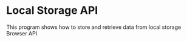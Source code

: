 # Local Storage API
<p>
This program shows how to store and retrieve data from local storage 
Browser API</p>
